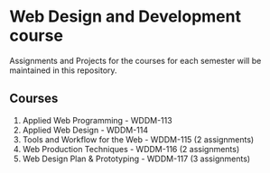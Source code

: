 # Web Design and Development course

Assignments and Projects for the courses for each semester will be maintained in this repository.


## Courses

1. Applied Web Programming - WDDM-113
2. Applied Web Design - WDDM-114
3. Tools and Workflow for the Web - WDDM-115 (2 assignments)
4. Web Production Techniques - WDDM-116 (2 assignments)
5. Web Design Plan & Prototyping - WDDM-117 (3 assignments)
